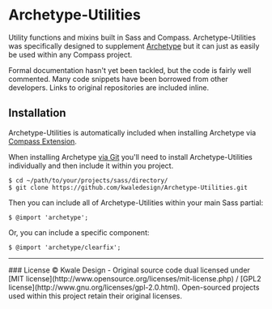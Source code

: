 Archetype-Utilities
===================

Utility functions and mixins built in Sass and Compass. Archetype-Utilities was
specifically designed to supplement
[Archetype](https://github.com/kwaledesign/Archetype) but it can just as easily
be used within any Compass project.

Formal documentation hasn't yet been tackled, but the code is fairly well
commented. Many code snippets have been borrowed from other developers. Links to original
repositories are included inline.

## Installation
Archetype-Utilities is automatically included when installing Archetype via
[Compass Extension](https://github.com/kwaledesign/Archetype-Compass).

When installing Archetype [via
Git](https://github.com/kwaledesign/Archetype#installation) you'll need to
install Archetype-Utilities individually and then include it within you
project.

```
$ cd ~/path/to/your/projects/sass/directory/
$ git clone https://github.com/kwaledesign/Archetype-Utilities.git

```

Then you can include all of Archetype-Utilities within your main Sass partial:

```
$ @import 'archetype';
```

Or, you can include a specific component:

```
$ @import 'archetype/clearfix';
```

<hr>
### License
© Kwale Design - Original source code dual licensed under [MIT license](http://www.opensource.org/licenses/mit-license.php) / [GPL2 license](http://www.gnu.org/licenses/gpl-2.0.html). Open-sourced projects used within this project retain their original licenses.

